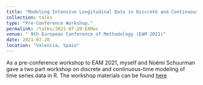 ```yaml
---
title: "Modeling Intensive Longitudinal Data in Discrete and Continuous Time: The basics"
collection: talks
type: "Pre-Conference Workshop."
permalink: /talks/2021-07-20-EAMws
venue: " 9th European Conference of Methodology (EAM 2021)"
date: 2021-07-20
location: "Valencia, Spain"
---
```


As a pre-conference workshop to EAM 2021, myself and Noémi Schuurman gave a two part workshop on discrete and continuous-time modeling of time series data in R. The workshop materials can be found [here](https://github.com/ryanoisin/ModelingILD_EAM21)

